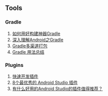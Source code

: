 ## Tools

### Gradle

1. [如何用好构建神器Gradle][gradle1]
2. [深入理解Android之Gradle][gradle2]
3. [Gradle多渠道打包][gradle3]
4. [Gradle 用法总结][gradle4]



### Plugins

1. [快速开发插件][plugin1]
2. [8个最优秀的 Android Studio 插件][plugin2]
3. [有什么好用的Android Studio的插件值得推荐？][plugin3]

[gradle1]: http://www.csdn.net/article/2015-08-10/2825420/2
[gradle2]: http://blog.csdn.net/innost/article/details/48228651
[gradle3]: http://stormzhang.com/devtools/2015/01/15/android-studio-tutorial6/
[gradle4]: http://jijiaxin89.com/2015/08/29/gradle-use-note/

[plugin1]: http://www.codemx.cn/2015/06/03/Android%E5%BF%AB%E9%80%9F%E5%BC%80%E5%8F%91%E6%8F%92%E4%BB%B6/
[plugin2]: http://www.imooc.com/article/1148
[plugin3]: http://www.zhihu.com/question/28026027